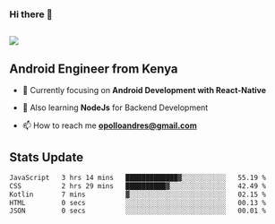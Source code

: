 ### Hi there 👋
<h2 align="left"><img src="https://readme-typing-svg.herokuapp.com?color='blue'&lines=I'm+Andrew+Opollo😊;Welcome+to+my+Github😜"> </h2>

## Android Engineer from Kenya


- 🌱 Currently focusing on **Android Development with React-Native**

- 🔭 Also learning **NodeJs** for Backend Development

- 📫 How to reach me **opolloandres@gmail.com**


## Stats Update
<!--START_SECTION:waka-->

```txt
JavaScript   3 hrs 14 mins   █████████████▓░░░░░░░░░░░   55.19 %
CSS          2 hrs 29 mins   ██████████▓░░░░░░░░░░░░░░   42.49 %
Kotlin       7 mins          ▓░░░░░░░░░░░░░░░░░░░░░░░░   02.15 %
HTML         0 secs          ░░░░░░░░░░░░░░░░░░░░░░░░░   00.13 %
JSON         0 secs          ░░░░░░░░░░░░░░░░░░░░░░░░░   00.01 %
```

<!--END_SECTION:waka-->


